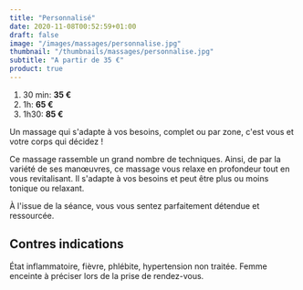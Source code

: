 ```yaml
---
title: "Personnalisé"
date: 2020-11-08T00:52:59+01:00
draft: false
image: "/images/massages/personnalise.jpg"
thumbnail: "/thumbnails/massages/personnalise.jpg"
subtitle: "A partir de 35 €"
product: true
---
```


1. 30 min:  __35 €__
1. 1h: __65 €__
1. 1h30: __85 €__

Un massage qui s'adapte à vos besoins, complet ou par zone, c'est vous et votre corps qui décidez !

Ce massage rassemble un grand nombre de techniques.
Ainsi, de par la variété de ses manœuvres, ce massage vous relaxe en profondeur tout en vous revitalisant.
Il s'adapte à vos besoins et peut être plus ou moins tonique ou relaxant.

À l'issue de la séance, vous vous sentez parfaitement détendue et ressourcée.


## Contres indications

État inflammatoire, fièvre, phlébite, hypertension non traitée.
Femme enceinte à préciser lors de la prise de rendez-vous.